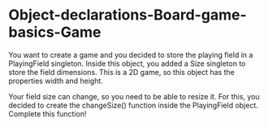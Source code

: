 # Object-declarations-Board-game-basics-Game
You want to create a game and you decided to store the playing field in a PlayingField singleton. Inside this object, you added a Size singleton to store the field dimensions. This is a 2D game, so this object has the properties width and height.

Your field size can change, so you need to be able to resize it. For this, you decided to create the changeSize() function inside the PlayingField object. Complete this function!
